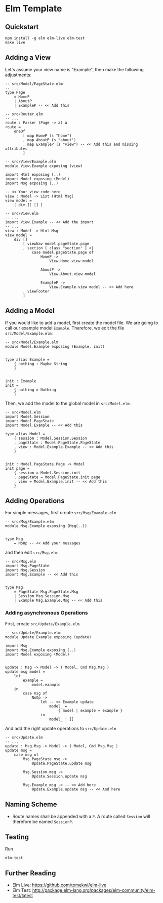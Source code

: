 # Elm Template

## Quickstart

```
npm install -g elm elm-live elm-test
make live
```

## Adding a View

Let's assume your view name is "Example", then make the following adjustments:

```
-- src/Model/PageState.elm
-- ...
type Page
    = HomeP
    | AboutP
    | ExampleP -- << Add this
```

```
-- src/Router.elm
-- ...
route : Parser (Page -> a) a
route =
    oneOf
        [ map HomeP (s "home")
        , map AboutP (s "about")
        , map ExampleP (s "view") -- << Add this and missing attributes
        ]
```

```
-- src/View/Example.elm
module View.Example exposing (view)

import Html exposing (..)
import Model exposing (Model)
import Msg exposing (..)

-- << Your view code here
view : Model -> List (Html Msg)
view model =
    [ div [] [] ]
```

```
-- src/View.elm
-- ...
import View.Example -- << Add the import
-- ...
view : Model -> Html Msg
view model =
    div []
        [ viewNav model.pageState.page
        , section [ class "section" ] <|
            case model.pageState.page of
                HomeP ->
                    View.Home.view model

                AboutP ->
                    View.About.view model

                ExampleP ->
                    View.Example.view model -- << Add here
        , viewFooter
        ]
```

## Adding a Model

If you would like to add a model, first create the model file. We are going
to call our example model `Example`. Therefore, we edit the file
`src/Model/Example.elm`:

```
-- src/Model/Example.elm
module Model.Example exposing (Example, init)


type alias Example =
    { nothing : Maybe String
    }


init : Example
init =
    { nothing = Nothing
    }
```

Then, we add the model to the global model in `src/Model.elm`.

```
-- src/Model.elm
import Model.Session
import Model.PageState
import Model.Example -- << Add this

type alias Model =
    { session : Model.Session.Session
    , pageState : Model.PageState.PageState
    , view : Model.Example.Example -- << Add this
    }


init : Model.PageState.Page -> Model
init page =
    { session = Model.Session.init
    , pageState = Model.PageState.init page
    , view = Model.Example.init -- << Add this
    }
```

## Adding Operations

For simple messages, first create `src/Msg/Example.elm`

```
-- src/Msg/Example.elm
module Msg.Example exposing (Msg(..))


type Msg
    = NoOp -- << Add your messages
```

and then edit `src/Msg.elm`

```
-- src/Msg.elm
import Msg.PageState
import Msg.Session
import Msg.Example -- << Add this


type Msg
    = PageState Msg.PageState.Msg
    | Session Msg.Session.Msg
    | Example Msg.Example.Msg -- << Add this
```

### Adding asynchronous Operations

First, create `src/Update/Example.elm`.

```
-- src/Update/Example.elm
module Update.Example exposing (update)

import Msg
import Msg.Example exposing (..)
import Model exposing (Model)


update : Msg -> Model -> ( Model, Cmd Msg.Msg )
update msg model =
    let
        example =
            model.example
    in
        case msg of
            NoOp ->
                let -- << Example update
                    model_ =
                        { model | example = example }
                in
                    model_ ! []
```

And add the right update operations to `src/Update.elm`

```
-- src/Update.elm
-- ...
update : Msg.Msg -> Model -> ( Model, Cmd Msg.Msg )
update msg =
    case msg of
        Msg.PageState msg ->
            Update.PageState.update msg

        Msg.Session msg ->
            Update.Session.update msg

        Msg.Example msg -> -- << Add here
            Update.Example.update msg -- << And here
```

## Naming Scheme

- Route names shall be appended with a `P`. A route called `Session` will
therefore be named `SessionP`.

## Testing

Run

```
elm-test
```

## Further Reading

- Elm Live: https://github.com/tomekwi/elm-live
- Elm Test: http://package.elm-lang.org/packages/elm-community/elm-test/latest
